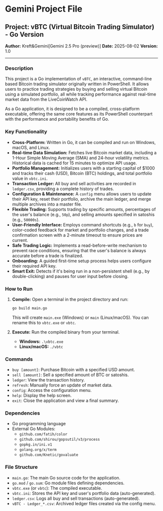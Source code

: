 # Gemini Project File

## Project: vBTC (Virtual Bitcoin Trading Simulator) - Go Version

**Author:** Kreft&Gemini[Gemini 2.5 Pro (preview)]
**Date:** 2025-08-02
**Version:** 1.0

---

### Description

This project is a Go implementation of `vBTC`, an interactive, command-line based Bitcoin trading simulator originally written in PowerShell. It allows users to practice trading strategies by buying and selling virtual Bitcoin using a simulated portfolio, all while tracking performance against real-time market data from the LiveCoinWatch API.

As a Go application, it is designed to be a compiled, cross-platform executable, offering the same core features as its PowerShell counterpart with the performance and portability benefits of Go.

### Key Functionality

- **Cross-Platform:** Written in Go, it can be compiled and run on Windows, macOS, and Linux.
- **Real-time Data Simulation:** Fetches live Bitcoin market data, including a 1-Hour Simple Moving Average (SMA) and 24-hour volatility metrics. Historical data is cached for 15 minutes to optimize API usage.
- **Portfolio Management:** Initializes users with a starting capital of $1000 and tracks their cash (USD), Bitcoin (BTC) holdings, and total portfolio value in `vbtc.ini`.
- **Transaction Ledger:** All buy and sell activities are recorded in `ledger.csv`, providing a complete history of trades.
- **Configuration & Maintenance:** A `config` menu allows users to update their API key, reset their portfolio, archive the main ledger, and merge multiple archives into a master file.
- **Flexible Trading:** Supports trading by specific amounts, percentages of the user's balance (e.g., `50p`), and selling amounts specified in satoshis (e.g., `50000s`).
- **User-Friendly Interface:** Employs command shortcuts (e.g., `b` for `buy`), color-coded feedback for market and portfolio changes, and a trade confirmation screen with a 2-minute timeout to ensure prices are current.
- **Safe Trading Logic:** Implements a read-before-write mechanism to prevent race conditions, ensuring that the user's balance is always accurate before a trade is finalized.
- **Onboarding:** A guided first-time setup process helps users configure their required API key.
- **Smart Exit:** Detects if it's being run in a non-persistent shell (e.g., by double-clicking) and pauses for user input before closing.

### How to Run

1.  **Compile:** Open a terminal in the project directory and run:
    ```sh
    go build main.go
    ```
    This will create `main.exe` (Windows) or `main` (Linux/macOS). You can rename this to `vbtc.exe` or `vbtc`.

2.  **Execute:** Run the compiled binary from your terminal.
    - **Windows:** `.\vbtc.exe`
    - **Linux/macOS:** `./vbtc`

### Commands

-   `buy [amount]`: Purchase Bitcoin with a specified USD amount.
-   `sell [amount]`: Sell a specified amount of BTC or satoshis.
-   `ledger`: View the transaction history.
-   `refresh`: Manually force an update of market data.
-   `config`: Access the configuration menu.
-   `help`: Display the help screen.
-   `exit`: Close the application and view a final summary.

### Dependencies

-   Go programming language
-   External Go Modules:
    -   `github.com/fatih/color`
    -   `github.com/shirou/gopsutil/v3/process`
    -   `gopkg.in/ini.v1`
    -   `golang.org/x/term`
    -   `github.com/Knetic/govaluate`

### File Structure

-   `main.go`: The main Go source code for the application.
-   `go.mod` / `go.sum`: Go module files defining dependencies.
-   `vbtc.exe` (or `vbtc`): The compiled executable.
-   `vbtc.ini`: Stores the API key and user's portfolio data (auto-generated).
-   `ledger.csv`: Logs all buy and sell transactions (auto-generated).
-   `vBTC - Ledger_*.csv`: Archived ledger files created via the config menu.
